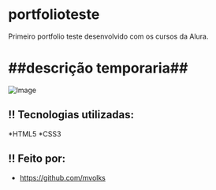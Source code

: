 # portfolioteste
Primeiro portfolio teste desenvolvido com os cursos da Alura.
#          ##descrição temporaria##

<img  alt="Image" src="https://github.com/user-attachments/assets/586399c0-0556-4378-ae90-5c5a51055c6c" />


## !! Tecnologias utilizadas:

*HTML5
*CSS3

## !! Feito por:
* https://github.com/mvolks
